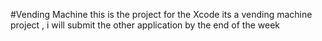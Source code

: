 #Vending Machine
this is the project for the Xcode its a vending machine project , i will submit the other application by the end of the week 

